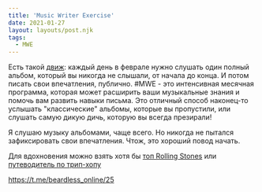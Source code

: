 ```yaml
---
title: 'Music Writer Exercise'
date: 2021-01-27
layout: layouts/post.njk
tags:
  - MWE
---
```


Есть такой [движ](https://twitter.com/noyokono/status/1353444305457713152?ref_src=twsrc%5Etfw%7Ctwcamp%5Etweetembed%7Ctwterm%5E1353444305457713152%7Ctwgr%5E&ref_url=https%3A%2F%2Fvas3k.club%2Fpost%2F7865%2F): каждый день в феврале нужно слушать один полный альбом, который вы никогда не слышали, от начала до конца. И потом писать свои впечатления, публично. #MWE - это интенсивная месячная программа, которая может расширить ваши музыкальные знания и помочь вам развить навыки письма. Это отличный способ наконец-то услышать "классические" альбомы, которые вы пропустили, или слушать самую дикую дичь, которую вы всегда презирали!

Я слушаю музыку альбомами, чаще всего. Но никогда не пытался зафиксировать свои впечатления. Чтож, это хороший повод начать.

Для вдохновения можно взять хотя бы [топ Rolling Stones](https://www.rollingstone.com/music/music-lists/best-albums-of-all-time-1062063/marvin-gaye-whats-going-on-4-1063232/) или [путеводитель по трип-хопу](https://disgustingmen.com/music/ten-albums-to-love-trip-hop/)

https://t.me/beardless_online/25